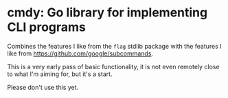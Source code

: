cmdy: Go library for implementing CLI programs
==============================================

Combines the features I like from the `flag` stdlib package with the features
I like from https://github.com/google/subcommands.

This is a very early pass of basic functionality, it is not even remotely close
to what I'm aiming for, but it's a start.

Please don't use this yet.

